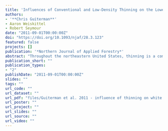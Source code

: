 ```yaml
---
title: 'Influences of Conventional and Low-Density Thinning on the Lower Bole Taper and Volume Growth of Eastern White Pine'
authors: 
- '**Chris Guiterman**'
- Aaron Weiskittel
- Robert Seymour
date: "2011-09-01T00:00:00Z"
doi: "https://doi.org/10.1093/njaf/28.3.123"
featured: false
projects: []
publication: '*Northern Journal of Applied Forestry*'
abstract: "Throughout the northeastern United States, thinning is a common management practice in stands of eastern white pine (Pinus strobus L.), but foresters lack clear information as to whether conventional B-line or low-density thinning will best achieve their growth and financial objectives. Conventional management consists primarily of light crown thinning, whereas low-density management uses heavy crown thinning to isolate selected crop trees. To better inform silviculturists of the effects of these thinning regimes on volume growth and taper of white pine, we compared the lower bole taper—quantified as Girard form class (GFC)—and volume growth between the two thinning regimes and a nonthinned control. Over the 17-year study period, GFC increased among all treatments from an overall average of 0.77 — 0.01 (—SE) to 0.82 — 0.00. Trees under the B-line thinning regime had the most taper (lowest GFC), owing to a thinning-induced growth response at breast height but not at the top of the butt log. Low-density thinning, on the other hand, resulted in substantially larger, less tapered butt logs with significantly higher growth rates at both breast height and the top of the butt log. The volume growth of low-density trees was significantly higher than that of trees in the other treatments. At the stand level, however, the overall volume growth of the low-density treatment was significantly lower than that of the B-line treatment. Thus, this study reveals that when implementing low-density thinning, there is a tradeoff between overall stand growth and larger, less tapered individual trees."
publication_short: ""
publication_types:
- "2"
publishDate: "2011-09-01T00:00:00Z"
slides: ""
tags: ""
url_code: ""
url_dataset: ""
url_pdf: "files/Guiterman et al. 2011 - influence of thinning on white pine growth and volume.pdf"
url_poster: ""
url_project: ""
url_slides: ""
url_source: ""
url_video: ""
---
```




